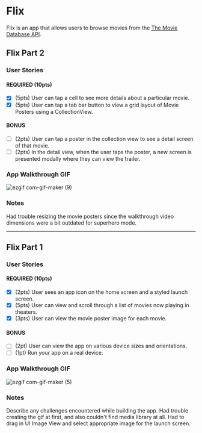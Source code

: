 # Flix
Flix is an app that allows users to browse movies from the [The Movie Database API](http://docs.themoviedb.apiary.io/#).

## Flix Part 2

### User Stories

#### REQUIRED (10pts)
- [x] (5pts) User can tap a cell to see more details about a particular movie.
- [x] (5pts) User can tap a tab bar button to view a grid layout of Movie Posters using a CollectionView.

#### BONUS
- [ ] (2pts) User can tap a poster in the collection view to see a detail screen of that movie.
- [ ] (2pts) In the detail view, when the user taps the poster, a new screen is presented modally where they can view the trailer.

### App Walkthrough GIF
![ezgif com-gif-maker (9)](https://user-images.githubusercontent.com/53232656/152084970-ca30e9b5-0453-42b7-813b-4bad06b876c8.gif)

### Notes
Had trouble resizing the movie posters since the walkthrough video dimensions were a bit outdated for superhero mode.

---

## Flix Part 1

### User Stories

#### REQUIRED (10pts)
- [x] (2pts) User sees an app icon on the home screen and a styled launch screen.
- [x] (5pts) User can view and scroll through a list of movies now playing in theaters.
- [x] (3pts) User can view the movie poster image for each movie.

#### BONUS
- [ ] (2pt) User can view the app on various device sizes and orientations.
- [ ] (1pt) Run your app on a real device.

### App Walkthrough GIF

![ezgif com-gif-maker (5)](https://user-images.githubusercontent.com/53232656/151102100-7bcf99b5-7ea8-4616-b449-ccd066ebbb9c.gif)

### Notes
Describe any challenges encountered while building the app.
Had trouble creating the gif at first, and also couldn't find media library at all. Had to drag in UI Image View and select appropriate image for the launch screen.
